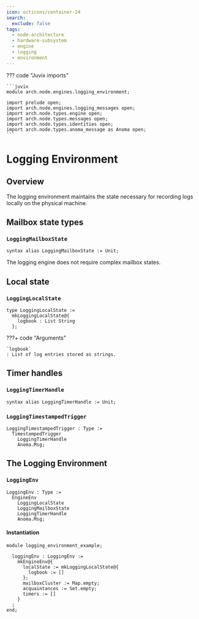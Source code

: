 ```yaml
---
icon: octicons/container-24
search:
  exclude: false
tags:
  - node-architecture
  - hardware-subsystem
  - engine
  - logging
  - environment
---
```


??? code "Juvix imports"

    ```juvix
    module arch.node.engines.logging_environment;

    import prelude open;
    import arch.node.engines.logging_messages open;
    import arch.node.types.engine open;
    import arch.node.types.messages open;
    import arch.node.types.identities open;
    import arch.node.types.anoma_message as Anoma open;
    ```

# Logging Environment

## Overview

The logging environment maintains the state necessary for recording logs locally
on the physical machine.

## Mailbox state types

### `LoggingMailboxState`

```juvix
syntax alias LoggingMailboxState := Unit;
```

The logging engine does not require complex mailbox states.

## Local state

### `LoggingLocalState`

<!-- --8<-- [start:LoggingLocalState] -->
```juvix
type LoggingLocalState :=
  mkLoggingLocalState@{
    logbook : List String
  };
```
<!-- --8<-- [end:LoggingLocalState] -->

???+ code "Arguments"

    `logbook`
    : List of log entries stored as strings.

## Timer handles

### `LoggingTimerHandle`

<!-- --8<-- [start:LoggingTimerHandle] -->
```juvix
syntax alias LoggingTimerHandle := Unit;
```
<!-- --8<-- [end:LoggingTimerHandle] -->

### `LoggingTimestampedTrigger`

<!-- --8<-- [start:LoggingTimestampedTrigger] -->
```juvix
LoggingTimestampedTrigger : Type :=
  TimestampedTrigger
    LoggingTimerHandle
    Anoma.Msg;
```
<!-- --8<-- [end:LoggingTimestampedTrigger] -->

## The Logging Environment

### `LoggingEnv`

<!-- --8<-- [start:LoggingEnv] -->
```juvix
LoggingEnv : Type :=
  EngineEnv
    LoggingLocalState
    LoggingMailboxState
    LoggingTimerHandle
    Anoma.Msg;
```
<!-- --8<-- [end:LoggingEnv] -->

#### Instantiation

<!-- --8<-- [start:loggingEnv] -->
```juvix extract-module-statements
module logging_environment_example;

  loggingEnv : LoggingEnv :=
    mkEngineEnv@{
      localState := mkLoggingLocalState@{
        logbook := []
      };
      mailboxCluster := Map.empty;
      acquaintances := Set.empty;
      timers := []
    }
  ;
end;
```
<!-- --8<-- [end:loggingEnv] -->
